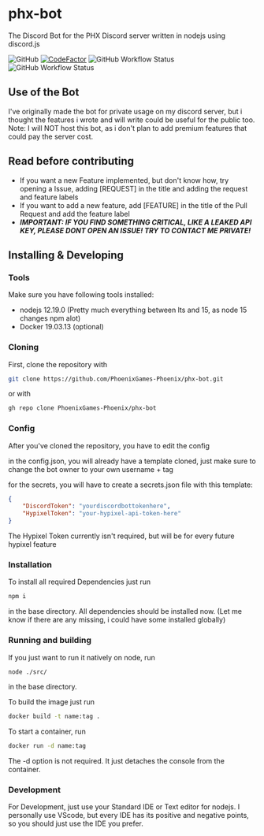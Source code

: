 # phx-bot

The Discord Bot for the PHX Discord server written in nodejs using discord.js

![GitHub](https://img.shields.io/github/license/PhoenixGames-Phoenix/phx-bot)
[![CodeFactor](https://www.codefactor.io/repository/github/phoenixgames-phoenix/phx-bot/badge/master)](https://www.codefactor.io/repository/github/phoenixgames-phoenix/phx-bot/overview/master)
![GitHub Workflow Status](https://img.shields.io/github/workflow/status/PhoenixGames-Phoenix/phx-bot/ESLint%20CI?label=ESLint&style=for-the-badge)
![GitHub Workflow Status](https://img.shields.io/github/workflow/status/PhoenixGames-Phoenix/phx-bot/Docker%20Image%20CI?label=Docker%20Build&style=for-the-badge)

## Use of the Bot

I've originally made the bot for private usage on my discord server, but i thought the features i wrote and will write could be useful for the public too.
Note: I will NOT host this bot, as i don't plan to add premium features that could pay the server cost.

## Read before contributing

- If you want a new Feature implemented, but don't know how, try opening a Issue, adding [REQUEST] in the title and adding the request and feature labels
- If you want to add a new feature, add [FEATURE] in the title of the Pull Request and add the feature label
- ***IMPORTANT: IF YOU FIND SOMETHING CRITICAL, LIKE A LEAKED API KEY, PLEASE DONT OPEN AN ISSUE! TRY TO CONTACT ME PRIVATE!***

## Installing & Developing

### Tools

Make sure you have following tools installed:

- nodejs 12.19.0 (Pretty much everything between lts and 15, as node 15 changes npm alot)
- Docker 19.03.13 (optional)

### Cloning

First, clone the repository with

```sh
git clone https://github.com/PhoenixGames-Phoenix/phx-bot.git
```

or with

```sh
gh repo clone PhoenixGames-Phoenix/phx-bot
```

### Config

After you've cloned the repository, you have to edit the config

in the config.json, you will already have a template cloned, just make sure to change the bot owner to your own username + tag

for the secrets, you will have to create a secrets.json file with this template:

```json
{
    "DiscordToken": "yourdiscordbottokenhere",
    "HypixelToken": "your-hypixel-api-token-here"
}
```

The Hypixel Token currently isn't required, but will be for every future hypixel feature

### Installation

To install all required Dependencies just run

```sh
npm i
```

in the base directory. All dependencies should be installed now. (Let me know if there are any missing, i could have some installed globally)

### Running and building

If you just want to run it natively on node, run

```sh
node ./src/
```

in the base directory.

To build the image just run

```sh
docker build -t name:tag .
```

To start a container, run

```sh
docker run -d name:tag
```

The -d option is not required. It just detaches the console from the container.

### Development

For Development, just use your Standard IDE or Text editor for nodejs.
I personally use VScode, but every IDE has its positive and negative points, so you should just use the IDE you prefer.
